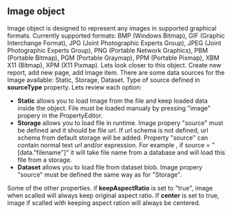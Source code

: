 Image object
--------
Image object is designed to represent any images in supported graphical formats. Currently supported formats: BMP	(Windows Bitmap), GIF	(Graphic Interchange Format), JPG	(Joint Photographic Experts Group), JPEG (Joint Photographic Experts Group), PNG	(Portable Network Graphics), PBM	(Portable Bitmap), PGM (Portable Graymap), PPM	(Portable Pixmap), XBM	X11 (Bitmap), XPM (X11 Pixmap).
Lets look closer to this object. Create new report, add new page, add Image item. There are some data sources for the Image available: Static, Storage, Dataset. Type of source defined in **sourceType** property.  Lets review each option:
* **Static** allows you to load Image from the file and keep loaded data inside the object. File must be loaded manualy by pressing "image" propery in the PropertyEditor.
* **Storage** allows you to load file in runtime. Image propery "source" must be defined and it should be file url. If url schema is not defined, url schema from default storage will be added. Property "source" can contain normal text url and/or expression. For example , if source = "[data."filename"]" it will take file name from a database and will load this file from a storage.
* **Dataset** allows you to load file from dataset blob. Image propery "source" must be defined the same way as for "Storage".

Some of the other properties. if **keepAspectRatio** is set to "true", image when scalled will always keep original aspect ratio. If **center** is set to true, image if scalled with keeping aspect ration will always be centered.
